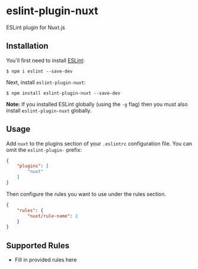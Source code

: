 # eslint-plugin-nuxt

ESLint plugin for Nuxt.js

## Installation

You'll first need to install [ESLint](http://eslint.org):

```
$ npm i eslint --save-dev
```

Next, install `eslint-plugin-nuxt`:

```
$ npm install eslint-plugin-nuxt --save-dev
```

**Note:** If you installed ESLint globally (using the `-g` flag) then you must also install `eslint-plugin-nuxt` globally.

## Usage

Add `nuxt` to the plugins section of your `.eslintrc` configuration file. You can omit the `eslint-plugin-` prefix:

```json
{
    "plugins": [
        "nuxt"
    ]
}
```


Then configure the rules you want to use under the rules section.

```json
{
    "rules": {
        "nuxt/rule-name": 2
    }
}
```

## Supported Rules

* Fill in provided rules here
